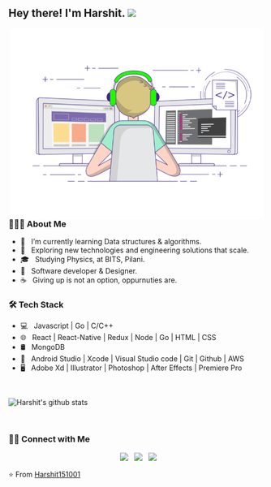 <h2> Hey there! I'm Harshit. <img src="https://github.com/souvikguria98/souvikguria98/blob/master/Hi.gif" width="25"></h2>
<img align="right" alt="GIF" src="https://raw.githubusercontent.com/devSouvik/devSouvik/master/gif3.gif" width="500"/>

<h3> 👨🏻‍💻 About Me </h3>

- 🔭 &nbsp; I’m currently learning Data structures & algorithms.
- 🤔 &nbsp; Exploring new technologies and engineering solutions that scale.
- 🎓 &nbsp; Studying Physics, at BITS, Pilani.
- 💼 &nbsp; Software developer & Designer.
- ☕ &nbsp;  Giving up is not an option, oppurnuties are. 

<h3>🛠 Tech Stack</h3>

- 💻 &nbsp; Javascript | Go | C/C++  
- 🌐 &nbsp; React | React-Native | Redux | Node | Go | HTML | CSS
- 🛢 &nbsp; MongoDB
- 🔧 &nbsp; Android Studio | Xcode | Visual Studio code | Git | Github | AWS
- 🖥 &nbsp; Adobe Xd | Illustrator | Photoshop | After Effects | Premiere Pro

<br>

![Harshit's github stats](https://github-readme-stats.vercel.app/api?username=Harshit151001&show_icons=true&theme=radical)

<br>

<h3> 🤝🏻 Connect with Me </h3>

<p align="center"> 
&nbsp; <a href="https://www.instagram.com/harshitshukla70/" target="_blank" rel="noopener noreferrer"><img src="https://img.icons8.com/plasticine/100/000000/instagram-new.png" width="50" /></a>  
&nbsp; <a href="https://www.linkedin.com/in/harshitshukla-upstore/" target="_blank" rel="noopener noreferrer"><img src="https://img.icons8.com/plasticine/100/000000/linkedin.png" width="50" /></a>
&nbsp; <a href="mailto:f20190829@pilani.bits-pilani.ac.in" target="_blank" rel="noopener noreferrer"><img src="https://img.icons8.com/plasticine/100/000000/gmail.png"  width="50" /></a>
</p>

⭐️ From [Harshit151001](https://github.com/Harshit151001)

